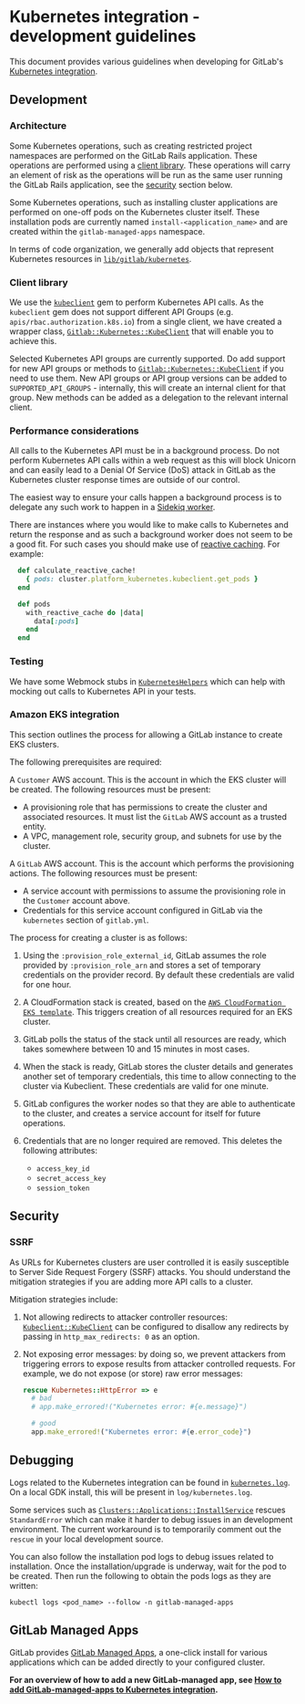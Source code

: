 # Kubernetes integration - development guidelines

This document provides various guidelines when developing for GitLab's
[Kubernetes integration](../user/project/clusters/index.md).

## Development

### Architecture

Some Kubernetes operations, such as creating restricted project
namespaces are performed on the GitLab Rails application. These
operations are performed using a [client library](#client-library).
These operations will carry an element of risk as the operations will be
run as the same user running the GitLab Rails application, see the
[security](#security) section below.

Some Kubernetes operations, such as installing cluster applications are
performed on one-off pods on the Kubernetes cluster itself. These
installation pods are currently named `install-<application_name>` and
are created within the `gitlab-managed-apps` namespace.

In terms of code organization, we generally add objects that represent
Kubernetes resources in
[`lib/gitlab/kubernetes`](https://gitlab.com/gitlab-org/gitlab-foss/tree/master/lib/gitlab/kubernetes).

### Client library

We use the [`kubeclient`](https://rubygems.org/gems/kubeclient) gem to
perform Kubernetes API calls. As the `kubeclient` gem does not support
different API Groups (e.g. `apis/rbac.authorization.k8s.io`) from a
single client, we have created a wrapper class,
[`Gitlab::Kubernetes::KubeClient`](https://gitlab.com/gitlab-org/gitlab/blob/master/lib/gitlab/kubernetes/kube_client.rb)
that will enable you to achieve this.

Selected Kubernetes API groups are currently supported. Do add support
for new API groups or methods to
[`Gitlab::Kubernetes::KubeClient`](https://gitlab.com/gitlab-org/gitlab/blob/master/lib/gitlab/kubernetes/kube_client.rb)
if you need to use them. New API groups or API group versions can be
added to `SUPPORTED_API_GROUPS` - internally, this will create an
internal client for that group. New methods can be added as a delegation
to the relevant internal client.

### Performance considerations

All calls to the Kubernetes API must be in a background process. Do not
perform Kubernetes API calls within a web request as this will block
Unicorn and can easily lead to a Denial Of Service (DoS) attack in GitLab as
the Kubernetes cluster response times are outside of our control.

The easiest way to ensure your calls happen a background process is to
delegate any such work to happen in a [Sidekiq worker](sidekiq_style_guide.md).

There are instances where you would like to make calls to Kubernetes and
return the response and as such a background worker does not seem to be
a good fit. For such cases you should make use of [reactive
caching](https://gitlab.com/gitlab-org/gitlab/blob/master/app/models/concerns/reactive_caching.rb).
For example:

```ruby
  def calculate_reactive_cache!
    { pods: cluster.platform_kubernetes.kubeclient.get_pods }
  end

  def pods
    with_reactive_cache do |data|
      data[:pods]
    end
  end
```

### Testing

We have some Webmock stubs in
[`KubernetesHelpers`](https://gitlab.com/gitlab-org/gitlab/blob/master/spec/support/helpers/kubernetes_helpers.rb)
which can help with mocking out calls to Kubernetes API in your tests.

### Amazon EKS integration

This section outlines the process for allowing a GitLab instance to create EKS clusters.

The following prerequisites are required:

A `Customer` AWS account. This is the account in which the
EKS cluster will be created. The following resources must be present:

- A provisioning role that has permissions to create the cluster
  and associated resources. It must list the `GitLab` AWS account
  as a trusted entity.
- A VPC, management role, security group, and subnets for use by the cluster.

A `GitLab` AWS account. This is the account which performs
the provisioning actions. The following resources must be present:

- A service account with permissions to assume the provisioning
  role in the `Customer` account above.
- Credentials for this service account configured in GitLab via
  the `kubernetes` section of `gitlab.yml`.

The process for creating a cluster is as follows:

1. Using the `:provision_role_external_id`, GitLab assumes the role provided
   by `:provision_role_arn` and stores a set of temporary credentials on the
   provider record. By default these credentials are valid for one hour.
1. A CloudFormation stack is created, based on the
   [`AWS CloudFormation EKS template`](https://gitlab.com/gitlab-org/gitlab/blob/master/vendor/aws/cloudformation/eks_cluster.yaml).
   This triggers creation of all resources required for an EKS cluster.
1. GitLab polls the status of the stack until all resources are ready,
   which takes somewhere between 10 and 15 minutes in most cases.
1. When the stack is ready, GitLab stores the cluster details and generates
   another set of temporary credentials, this time to allow connecting to
   the cluster via Kubeclient. These credentials are valid for one minute.
1. GitLab configures the worker nodes so that they are able to authenticate
   to the cluster, and creates a service account for itself for future operations.
1. Credentials that are no longer required are removed. This deletes the following
   attributes:

   - `access_key_id`
   - `secret_access_key`
   - `session_token`

## Security

### SSRF

As URLs for Kubernetes clusters are user controlled it is easily
susceptible to Server Side Request Forgery (SSRF) attacks. You should
understand the mitigation strategies if you are adding more API calls to
a cluster.

Mitigation strategies include:

1. Not allowing redirects to attacker controller resources:
   [`Kubeclient::KubeClient`](https://gitlab.com/gitlab-org/gitlab/blob/master/lib/gitlab/kubernetes/kube_client.rb#)
   can be configured to disallow any redirects by passing in
   `http_max_redirects: 0` as an option.
1. Not exposing error messages: by doing so, we
   prevent attackers from triggering errors to expose results from
   attacker controlled requests. For example, we do not expose (or store)
   raw error messages:

   ```ruby
   rescue Kubernetes::HttpError => e
     # bad
     # app.make_errored!("Kubernetes error: #{e.message}")

     # good
     app.make_errored!("Kubernetes error: #{e.error_code}")
   ```

## Debugging

Logs related to the Kubernetes integration can be found in
[`kubernetes.log`](../administration/logs.md#kuberneteslog). On a local
GDK install, this will be present in `log/kubernetes.log`.

Some services such as
[`Clusters::Applications::InstallService`](https://gitlab.com/gitlab-org/gitlab/blob/master/app/services/clusters/applications/install_service.rb#L18)
rescues `StandardError` which can make it harder to debug issues in an
development environment. The current workaround is to temporarily
comment out the `rescue` in your local development source.

You can also follow the installation pod logs to debug issues related to
installation. Once the installation/upgrade is underway, wait for the
pod to be created. Then run the following to obtain the pods logs as
they are written:

```shell
kubectl logs <pod_name> --follow -n gitlab-managed-apps
```

## GitLab Managed Apps

GitLab provides [GitLab Managed Apps](../user/clusters/applications.md), a one-click install for various applications which can be added directly to your configured cluster.

**<i class="fa fa-youtube-play youtube" aria-hidden="true"></i>
For an overview of how to add a new GitLab-managed app, see [How to add GitLab-managed-apps to Kubernetes integration](https://youtu.be/mKm-jkranEk).**

